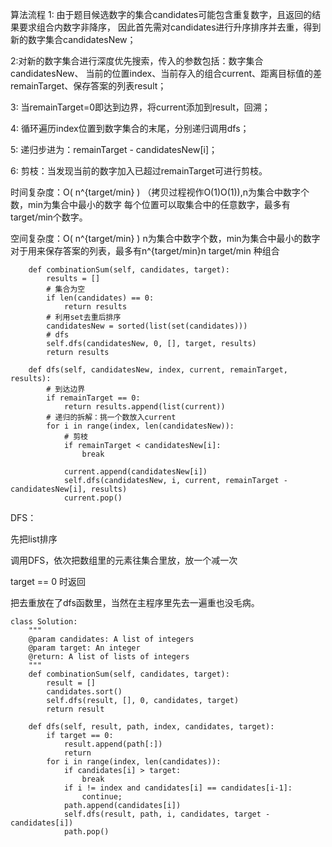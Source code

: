 算法流程
1: 由于题目候选数字的集合candidates可能包含重复数字，且返回的结果要求组合内数字非降序，
因此首先需对candidates进行升序排序并去重，得到新的数字集合candidatesNew；

2:对新的数字集合进行深度优先搜索，传入的参数包括：数字集合candidatesNew、
当前的位置index、当前存入的组合current、距离目标值的差remainTarget、保存答案的列表result；

3: 当remainTarget=0即达到边界，将current添加到result，回溯；

4: 循环遍历index位置到数字集合的末尾，分别递归调用dfs；

5: 递归步进为：remainTarget - candidatesNew[i]；

6: 剪枝：当发现当前的数字加入已超过remainTarget可进行剪枝。

时间复杂度：O( n^{target/min} )
（拷贝过程视作O(1)O(1)),n为集合中数字个数，min为集合中最小的数字
每个位置可以取集合中的任意数字，最多有target/min个数字。

空间复杂度：O( n^{target/min} ) n为集合中数字个数，min为集合中最小的数字
对于用来保存答案的列表，最多有n^{target/min}n 
target/min
 种组合
```
    def combinationSum(self, candidates, target):
        results = []
        # 集合为空
        if len(candidates) == 0:
            return results
        # 利用set去重后排序
        candidatesNew = sorted(list(set(candidates)))
        # dfs
        self.dfs(candidatesNew, 0, [], target, results)
        return results

    def dfs(self, candidatesNew, index, current, remainTarget,  results):
        # 到达边界
        if remainTarget == 0:
            return results.append(list(current))
        # 递归的拆解：挑一个数放入current
        for i in range(index, len(candidatesNew)):
            # 剪枝
            if remainTarget < candidatesNew[i]:
                break

            current.append(candidatesNew[i])
            self.dfs(candidatesNew, i, current, remainTarget - candidatesNew[i], results)
            current.pop()

```
DFS：

先把list排序

调用DFS，依次把数组里的元素往集合里放，放一个减一次

target == 0 时返回

把去重放在了dfs函数里，当然在主程序里先去一遍重也没毛病。
```
class Solution:
    """
    @param candidates: A list of integers
    @param target: An integer
    @return: A list of lists of integers
    """
    def combinationSum(self, candidates, target):
        result = []
        candidates.sort()
        self.dfs(result, [], 0, candidates, target)
        return result
        
    def dfs(self, result, path, index, candidates, target):
        if target == 0:
            result.append(path[:])
            return
        for i in range(index, len(candidates)):
            if candidates[i] > target:
                break
            if i != index and candidates[i] == candidates[i-1]:
                continue;
            path.append(candidates[i])
            self.dfs(result, path, i, candidates, target - candidates[i])
            path.pop()
```
